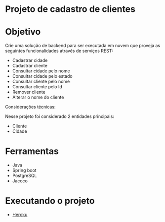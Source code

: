 # Projeto de cadastro de clientes

# Objetivo

Crie uma solução de backend para ser executada em nuvem que proveja as seguintes funcionalidades através de serviços REST:

 + 	Cadastrar cidade 
 +	Cadastrar cliente 
 +	Consultar cidade pelo nome 
 +	Consultar cidade pelo estado 
 + Consultar cliente pelo nome 
 +	Consultar cliente pelo Id 
 +	Remover cliente 
 +	Alterar o nome do cliente 

 Considerações técnicas: 
 
 Nesse projeto foi considerado 2 entidades principais:
 
  + Cliente
  + Cidade
  
# Ferramentas 
  +  Java
  + Spring boot
  + PostgreSQL 
  + Jacoco

# Executando o projeto
  + [Heroku](https://aw-cadastros-api.herokuapp.com/swagger-ui/index.html?configUrl=/v3/api-docs/swagger-config)
  

